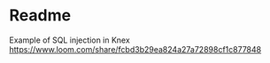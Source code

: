# Readme

Example of SQL injection in Knex
https://www.loom.com/share/fcbd3b29ea824a27a72898cf1c877848
